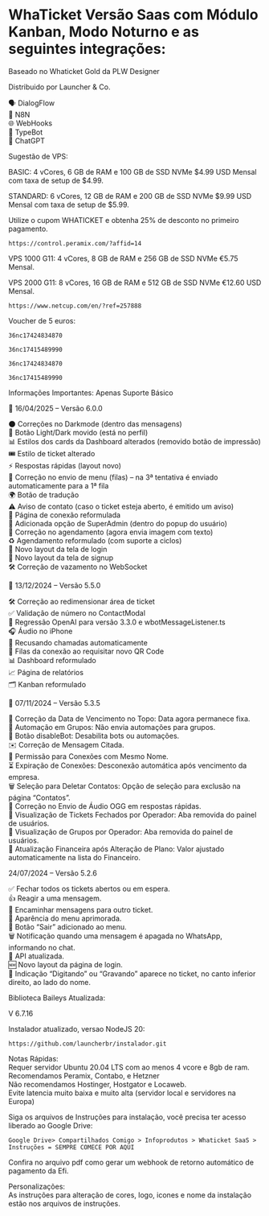 # WhaTicket Versão Saas com Módulo Kanban, Modo Noturno e as seguintes integrações:</br>

Baseado no Whaticket Gold da PLW Designer

Distribuido por Launcher & Co.

🗣️ DialogFlow</br>
🔄 N8N</br>
🌐 WebHooks</br>
🤖 TypeBot</br>
💬 ChatGPT</br>

Sugestão de VPS:

BASIC: 4 vCores, 6 GB de RAM e 100 GB de SSD NVMe $4.99 USD Mensal com taxa de setup de $4.99.

STANDARD: 6 vCores, 12 GB de RAM e 200 GB de SSD NVMe $9.99 USD Mensal com taxa de setup de $5.99.

Utilize o cupom WHATICKET e obtenha 25% de desconto no primeiro pagamento.

```
https://control.peramix.com/?affid=14
```

VPS 1000 G11: 4 vCores, 8 GB de RAM e 256 GB de SSD NVMe €5.75 Mensal.

VPS 2000 G11: 8 vCores, 16 GB de RAM e 512 GB de SSD NVMe €12.60 USD Mensal.

```
https://www.netcup.com/en/?ref=257888
```
Voucher de 5 euros:

```
36nc17424834870
```
```
36nc17415489990
```
```
36nc17424834870
```
```
36nc17415489990
```
Informações Importantes:
Apenas Suporte Básico

📅 16/04/2025 – Versão 6.0.0

🌑 Correções no Darkmode (dentro das mensagens)</br>
🔄 Botão Light/Dark movido (está no perfil)</br>
📊 Estilos dos cards da Dashboard alterados (removido botão de impressão)</br>
🎟️ Estilo de ticket alterado</br>
⚡ Respostas rápidas (layout novo)</br>
📂 Correção no envio de menu (filas) – na 3ª tentativa é enviado automaticamente para a 1ª fila</br>
🌍 Botão de tradução</br>
⚠️ Aviso de contato (caso o ticket esteja aberto, é emitido um aviso)</br>
🔧 Página de conexão reformulada</br>
👑 Adicionada opção de SuperAdmin (dentro do popup do usuário)</br>
📆 Correção no agendamento (agora envia imagem com texto)</br>
♻️ Agendamento reformulado (com suporte a ciclos)</br> 
🔐 Novo layout da tela de login</br>
📝 Novo layout da tela de signup</br>
🛠️ Correção de vazamento no WebSocket</br>

📅 13/12/2024 – Versão 5.5.0

🛠️ Correção ao redimensionar área de ticket</br>
✅ Validação de número no ContactModal</br>
🔄 Regressão OpenAI para versão 3.3.0 e wbotMessageListener.ts</br>
🎧 Áudio no iPhone</br>
📵 Recusando chamadas automaticamente</br>
📲 Filas da conexão ao requisitar novo QR Code</br>
📊 Dashboard reformulado</br>
📈 Página de relatórios</br>
🗂️ Kanban reformulado</br>

📅 07/11/2024 – Versão 5.3.5

📅 Correção da Data de Vencimento no Topo: Data agora permanece fixa. </br>
🔄 Automação em Grupos: Não envia automações para grupos. </br>
🚫 Botão disableBot: Desabilita bots ou automações. </br>
✉️ Correção de Mensagem Citada. </br>
🔗 Permissão para Conexões com Mesmo Nome. </br>
⏳ Expiração de Conexões: Desconexão automática após vencimento da empresa. </br>
🗑️ Seleção para Deletar Contatos: Opção de seleção para exclusão na página “Contatos”. </br>
🎵 Correção no Envio de Áudio OGG em respostas rápidas. </br>
📂 Visualização de Tickets Fechados por Operador: Aba removida do painel de usuários. </br>
📜 Visualização de Grupos por Operador: Aba removida do painel de usuários. </br>
💸 Atualização Financeira após Alteração de Plano: Valor ajustado automaticamente na lista do Financeiro. </br>

24/07/2024 – Versão 5.2.6

✅ Fechar todos os tickets abertos ou em espera. </br>
👍 Reagir a uma mensagem. </br>
🔄 Encaminhar mensagens para outro ticket. </br>
🎨 Aparência do menu aprimorada. </br>
🚪 Botão “Sair” adicionado ao menu. </br>
🗑️ Notificação quando uma mensagem é apagada no WhatsApp, informando no chat. </br>
🔄 API atualizada. </br>
🆕 Novo layout da página de login. </br>
💬 Indicação “Digitando” ou “Gravando” aparece no ticket, no canto inferior direito, ao lado do nome. </br>

Biblioteca Baileys Atualizada:</br>

V 6.7.16

Instalador atualizado, versao NodeJS 20:

```
https://github.com/launcherbr/instalador.git
```
Notas Rápidas: </br>
Requer servidor Ubuntu 20.04 LTS com ao menos 4 vcore e 8gb de ram.</br>
Recomendamos Peramix, Contabo, e Hetzner</br>
Não recomendamos Hostinger, Hostgator e Locaweb.</br>
Evite latencia muito baixa e muito alta (servidor local e servidores na Europa)</br>

Siga os arquivos de Instruções para instalação, você precisa ter acesso liberado ao Google Drive:

```
Google Drive> Compartilhados Comigo > Infoprodutos > Whaticket SaaS > Instruções = SEMPRE COMECE POR AQUI
```

Confira no arquivo pdf como gerar um webhook de retorno automático de pagamento da Efi.

Personalizações:</br>
As instruções para alteração de cores, logo, icones e nome da instalação estão nos arquivos de instruções.
